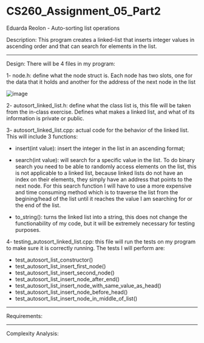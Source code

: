 # CS260_Assignment_05_Part2
Eduarda Reolon - Auto-sorting list operations

Description: This program creates a linked-list that inserts integer values in ascending order and that can search for elements in the list. 

------------------------------------------------------------------------------------------------------------------------------------------------------------------------------------------

Design: There will be 4 files in my program:

1- node.h: define what the node struct is. Each node has two slots, one for the data that it holds and another for the address of the next node in the list

![image](https://github.com/dudareolon/CS260_Assignment_05_Part2/assets/102680672/7f59fce5-7c85-4e10-ab0d-40eb132595de)

2- autosort_linked_list.h: define what the class list is, this file will be taken from the in-class exercise. Defines what makes a linked list, and what of its information is private or public.

3- autosort_linked_list.cpp: actual code for the behavior of the linked list. This will include 3 functions:

- insert(int value): insert the integer in the list in an ascending format;

- search(int value): will search for a specific value in the list. To do binary search you need to be able to randomly access elements on the list, this is not applicable to a linked list, because linked lists do not have an index on their elements, they simply have an address that points to the next node. For this search function I will have to use a more expensive and time consuming method which is to traverse the list from the begining/head of the list until it reaches the value I am searching for or the end of the list. 

- to_string(): turns the linked list into a string, this does not change the functionability of my code, but it will be extremely necessary for testing purposes. 

4- testing_autosort_linked_list.cpp: this file will run the tests on my program to make sure it is correctly running. The tests I will perform are:

- test_autosort_list_constructor()
- test_autosort_list_insert_first_node()
- test_autosort_list_insert_second_node()
- test_autosort_list_insert_node_after_end()
- test_autosort_list_insert_node_with_same_value_as_head()
- test_autosort_list_insert_node_before_head()
- test_autosort_list_insert_node_in_middle_of_list()

------------------------------------------------------------------------------------------------------------------------------------------------------------------------------------------

Requirements:

------------------------------------------------------------------------------------------------------------------------------------------------------------------------------------------

Complexity Analysis:
